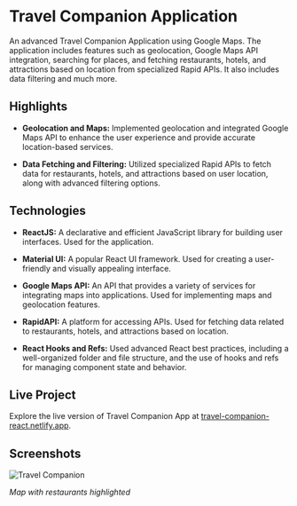 # Travel Companion Application

An advanced Travel Companion Application using Google Maps. The application includes features such as geolocation, Google Maps API integration, searching for places, and fetching restaurants, hotels, and attractions based on location from specialized Rapid APIs. It also includes data filtering and much more.

## Highlights

- **Geolocation and Maps:** Implemented geolocation and integrated Google Maps API to enhance the user experience and provide accurate location-based services.
  
- **Data Fetching and Filtering:** Utilized specialized Rapid APIs to fetch data for restaurants, hotels, and attractions based on user location, along with advanced filtering options.

## Technologies

- **ReactJS:** A declarative and efficient JavaScript library for building user interfaces. Used for the application.
  
- **Material UI:** A popular React UI framework. Used for creating a user-friendly and visually appealing interface.
  
- **Google Maps API:** An API that provides a variety of services for integrating maps into applications. Used for implementing maps and geolocation features.
  
- **RapidAPI:** A platform for accessing APIs. Used for fetching data related to restaurants, hotels, and attractions based on location.
  
- **React Hooks and Refs:** Used advanced React best practices, including a well-organized folder and file structure, and the use of hooks and refs for managing component state and behavior.

## Live Project

Explore the live version of Travel Companion App at [travel-companion-react.netlify.app](https://travel-companion-react.netlify.app/).

## Screenshots

![Travel Companion](https://i.ibb.co/qph2cZn/image.pngg)

_Map with restaurants highlighted_
